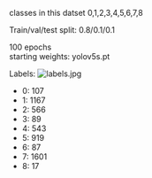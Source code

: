 classes in this datset 0,1,2,3,4,5,6,7,8

Train/val/test split: 0.8/0.1/0.1

100 epochs  
starting weights: yolov5s.pt

Labels:
<img src="./labels.jpg" alt="labels.jpg"></img>


* 0: 107
* 1: 1167
* 2: 566
* 3: 89
* 4: 543
* 5: 919
* 6: 87
* 7: 1601
* 8: 17

